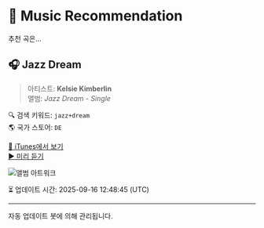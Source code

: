 
# 🎵 Music Recommendation

추천 곡은...

## 🎧 Jazz Dream  
> 아티스트: **Kelsie Kimberlin**  
> 앨범: _Jazz Dream - Single_  

🔍 검색 키워드: `jazz+dream`  
🌎 국가 스토어: `DE`

[🔗 iTunes에서 보기](https://music.apple.com/de/album/jazz-dream/1798640463?i=1798640464&uo=4)  
[▶️ 미리 듣기](https://audio-ssl.itunes.apple.com/itunes-assets/AudioPreview211/v4/a8/ad/00/a8ad00bd-142e-2dd1-b900-b110ca08c077/mzaf_6550349414673392546.plus.aac.p.m4a)

![앨범 아트워크](https://is1-ssl.mzstatic.com/image/thumb/Music221/v4/b9/87/72/b9877210-d646-53c3-ec7d-537139572b37/199199082185.jpg/100x100bb.jpg)

⏳ 업데이트 시간: 2025-09-16 12:48:45 (UTC)

---
자동 업데이트 봇에 의해 관리됩니다.
